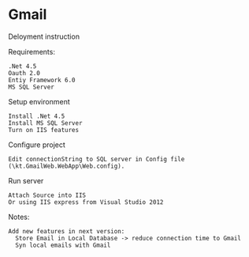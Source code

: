 # Gmail

Deloyment instruction

Requirements:

    .Net 4.5
    Oauth 2.0
    Entiy Framework 6.0
    MS SQL Server

Setup environment

    Install .Net 4.5
    Install MS SQL Server
    Turn on IIS features

Configure project

    Edit connectionString to SQL server in Config file (\kt.GmailWeb.WebApp\Web.config).

Run server

    Attach Source into IIS 
    Or using IIS express from Visual Studio 2012

Notes:

    Add new features in next version: 
      Store Email in Local Database -> reduce connection time to Gmail
      Syn local emails with Gmail
